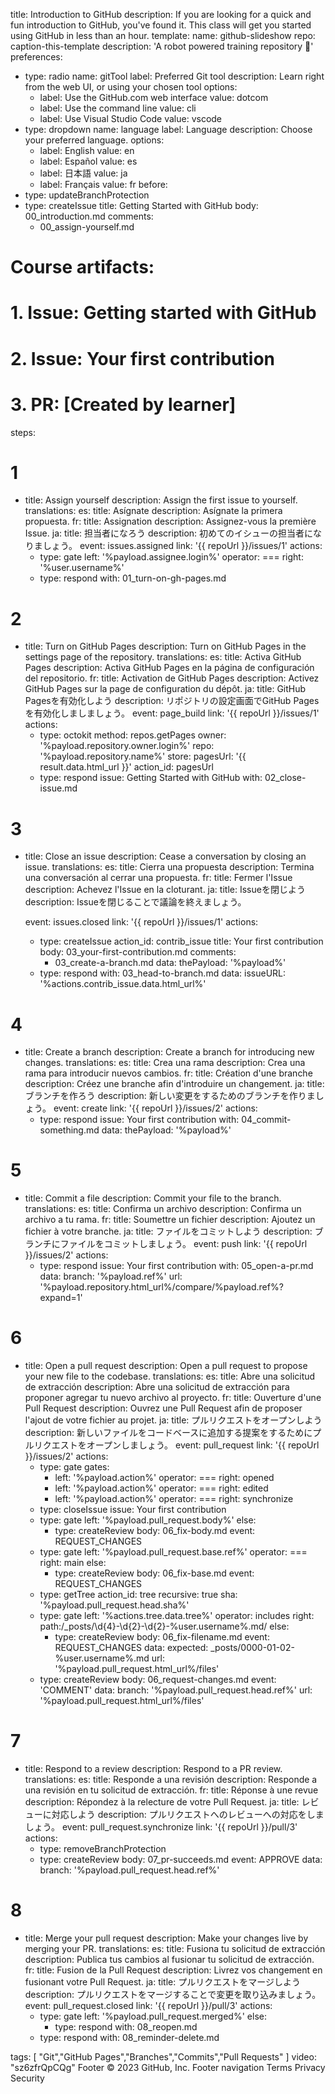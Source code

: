 title: Introduction to GitHub
description: If you are looking for a quick and fun introduction to GitHub, you've found it. This class will get you started using GitHub in less than an hour.
template:
  name: github-slideshow
  repo: caption-this-template
  description: 'A robot powered training repository :robot:'
preferences:
- type: radio
  name: gitTool
  label: Preferred Git tool
  description: Learn right from the web UI, or using your chosen tool
  options:
  - label: Use the GitHub.com web interface
    value: dotcom
  - label: Use the command line
    value: cli
  - label: Use Visual Studio Code
    value: vscode
- type: dropdown
  name: language
  label: Language
  description: Choose your preferred language.
  options:
  - label: English
    value: en
  - label: Español
    value: es
  - label: 日本語
    value: ja
  - label: Français
    value: fr
before:
- type: updateBranchProtection
- type: createIssue
  title: Getting Started with GitHub
  body: 00_introduction.md
  comments:
    - 00_assign-yourself.md

# Course artifacts:
#   1. Issue: Getting started with GitHub
#   2. Issue: Your first contribution
#   3. PR: [Created by learner]

steps:

# 1
- title: Assign yourself
  description: Assign the first issue to yourself.
  translations:
    es:
      title: Asígnate
      description: Asígnate la primera propuesta. 
    fr:
      title: Assignation
      description: Assignez-vous la première Issue. 
    ja:
      title: 担当者になろう
      description: 初めてのイシューの担当者になりましょう。
  event: issues.assigned
  link: '{{ repoUrl }}/issues/1'
  actions:
  - type: gate
    left: '%payload.assignee.login%'
    operator: ===
    right: '%user.username%'
  - type: respond
    with: 01_turn-on-gh-pages.md

# 2
- title: Turn on GitHub Pages
  description: Turn on GitHub Pages in the settings page of the repository.
  translations:
    es:
      title: Activa GitHub Pages
      description: Activa GitHub Pages en la página de configuración del repositorio. 
    fr:
      title: Activation de GitHub Pages
      description: Activez GitHub Pages sur la page de configuration du dépôt. 
    ja:
      title: GitHub Pagesを有効化しよう
      description: リポジトリの設定画面でGitHub Pagesを有効化しましましょう。
  event: page_build
  link: '{{ repoUrl }}/issues/1'
  actions:
  - type: octokit
    method: repos.getPages
    owner: '%payload.repository.owner.login%'
    repo: '%payload.repository.name%'
    store:
      pagesUrl: '{{ result.data.html_url }}'
    action_id: pagesUrl
  - type: respond
    issue: Getting Started with GitHub
    with: 02_close-issue.md

# 3
- title: Close an issue
  description: Cease a conversation by closing an issue.
  translations:
    es:
      title: Cierra una propuesta
      description: Termina una conversación al cerrar una propuesta. 
    fr:
      title: Fermer l'Issue
      description: Achevez l'Issue en la cloturant.
    ja:
      title: Issueを閉じよう
      description: Issueを閉じることで議論を終えましょう。
  
  event: issues.closed
  link: '{{ repoUrl }}/issues/1'
  actions:
  - type: createIssue
    action_id: contrib_issue
    title: Your first contribution
    body: 03_your-first-contribution.md
    comments:
      - 03_create-a-branch.md
    data:
      thePayload: '%payload%'
  - type: respond
    with: 03_head-to-branch.md
    data:
      issueURL: '%actions.contrib_issue.data.html_url%'

# 4
- title: Create a branch
  description: Create a branch for introducing new changes.
  translations:
    es:
      title: Crea una rama
      description: Crea una rama para introducir nuevos cambios. 
    fr:
      title: Création d'une branche
      description: Créez une branche afin d'introduire un changement.
    ja:
      title: ブランチを作ろう
      description: 新しい変更をするためのブランチを作りましょう。
  event: create
  link: '{{ repoUrl }}/issues/2'
  actions:
  - type: respond
    issue: Your first contribution
    with: 04_commit-something.md
    data:
      thePayload: '%payload%'

# 5
- title: Commit a file
  description: Commit your file to the branch.
  translations:
    es:
      title: Confirma un archivo
      description: Confirma un archivo a tu rama. 
    fr:
      title: Soumettre un fichier
      description: Ajoutez un fichier à votre branche.
    ja:
      title: ファイルをコミットしよう
      description: ブランチにファイルをコミットしましょう。
  event: push
  link: '{{ repoUrl }}/issues/2'
  actions:
  - type: respond
    issue: Your first contribution
    with: 05_open-a-pr.md
    data:
      branch: '%payload.ref%'
      url: '%payload.repository.html_url%/compare/%payload.ref%?expand=1'

# 6
- title: Open a pull request
  description: Open a pull request to propose your new file to the codebase.
  translations:
    es:
      title: Abre una solicitud de extracción
      description: Abre una solicitud de extracción para proponer agregar tu nuevo archivo al proyecto.
    fr:
      title: Ouverture d'une Pull Request
      description: Ouvrez une Pull Request afin de proposer l'ajout de votre fichier au projet.
    ja:
      title: プルリクエストをオープンしよう
      description: 新しいファイルをコードベースに追加する提案をするためにプルリクエストをオープンしましょう。 
  event: pull_request
  link: '{{ repoUrl }}/issues/2'
  actions:
  - type: gate
    gates:
    - left: '%payload.action%'
      operator: ===
      right: opened
    - left: '%payload.action%'
      operator: ===
      right: edited
    - left: '%payload.action%'
      operator: ===
      right: synchronize
  - type: closeIssue
    issue: Your first contribution
  - type: gate
    left: '%payload.pull_request.body%'
    else: 
    - type: createReview
      body: 06_fix-body.md
      event: REQUEST_CHANGES
  - type: gate
    left: '%payload.pull_request.base.ref%'
    operator: ===
    right: main
    else:
    - type: createReview
      body: 06_fix-base.md
      event: REQUEST_CHANGES
  - type: getTree
    action_id: tree
    recursive: true
    sha: '%payload.pull_request.head.sha%'
  - type: gate
    left: '%actions.tree.data.tree%'
    operator: includes
    right: path:/_posts\/\d{4}-\d{2}-\d{2}-%user.username%\.md/
    else:
    - type: createReview
      body: 06_fix-filename.md
      event: REQUEST_CHANGES
      data:
        expected: _posts/0000-01-02-%user.username%.md
        url: '%payload.pull_request.html_url%/files'
  - type: createReview
    body: 06_request-changes.md
    event: 'COMMENT'
    data:
      branch: '%payload.pull_request.head.ref%'
      url: '%payload.pull_request.html_url%/files'

# 7
- title: Respond to a review
  description: Respond to a PR review.
  translations:
    es:
      title: Responde a una revisión
      description: Responde a una revisión en tu solicitud de extracción.
    fr:
      title: Réponse à une revue
      description: Répondez à la relecture de votre Pull Request.
    ja:
      title: レビューに対応しよう
      description: プルリクエストへのレビューへの対応をしましょう。 
  event: pull_request.synchronize
  link: '{{ repoUrl }}/pull/3'
  actions:
  - type: removeBranchProtection
  - type: createReview
    body: 07_pr-succeeds.md
    event: APPROVE
    data:
      branch: '%payload.pull_request.head.ref%'

# 8
- title: Merge your pull request
  description: Make your changes live by merging your PR.
  translations:
    es:
      title: Fusiona tu solicitud de extracción
      description: Publica tus cambios al fusionar tu solicitud de extracción.
    fr:
      title: Fusion de la Pull Request
      description: Livrez vos changement en fusionant votre Pull Request.
    ja:
      title: プルリクエストをマージしよう
      description: プルリクエストをマージすることで変更を取り込みましょう。   
  event: pull_request.closed
  link: '{{ repoUrl }}/pull/3'
  actions:
  - type: gate
    left: '%payload.pull_request.merged%'
    else:
      - type: respond
        with: 08_reopen.md
  - type: respond
    with: 08_reminder-delete.md

tags: [
  "Git","GitHub Pages","Branches","Commits","Pull Requests"
]
video: "sz6zfrQpCQg"
Footer
© 2023 GitHub, Inc.
Footer navigation
Terms
Privacy
Security
